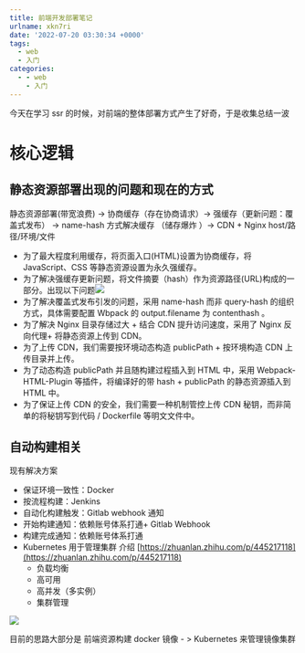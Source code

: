 ```yaml
---
title: 前端开发部署笔记
urlname: xkn7ri
date: '2022-07-20 03:30:34 +0000'
tags:
  - web
  - 入门
categories:
  - - web
    - 入门
---
```


今天在学习 ssr 的时候，对前端的整体部署方式产生了好奇，于是收集总结一波

# 核心逻辑

## 静态资源部署出现的问题和现在的方式

静态资源部署(带宽浪费) -> 协商缓存（存在协商请求）-> 强缓存（更新问题：覆盖式发布） -> name-hash 方式解决缓存 （储存爆炸 ）-> CDN + Nginx host/路径/环境/文件

- 为了最大程度利用缓存，将页面入口(HTML)设置为协商缓存，将 JavaScript、CSS 等静态资源设置为永久强缓存。
- 为了解决强缓存更新问题，将文件摘要（hash）作为资源路径(URL)构成的一部分。出现以下问题![](https://cdn.nlark.com/yuque/0/2022/png/131211/1658288192559-8f384e22-9ed3-45d9-8a88-ca9dfa49a818.png)
- 为了解决覆盖式发布引发的问题，采用 name-hash 而非 query-hash 的组织方式，具体需要配置 Wbpack 的 output.filename 为 contenthash 。
- 为了解决 Nginx 目录存储过大 + 结合 CDN 提升访问速度，采用了 Nginx 反向代理+ 将静态资源上传到 CDN。
- 为了上传 CDN，我们需要按环境动态构造 publicPath + 按环境构造 CDN 上传目录并上传。
- 为了动态构造 publicPath 并且随构建过程插入到 HTML 中，采用 Webpack-HTML-Plugin 等插件，将编译好的带 hash + publicPath 的静态资源插入到 HTML 中。
- 为了保证上传 CDN 的安全，我们需要一种机制管控上传 CDN 秘钥，而非简单的将秘钥写到代码 / Dockerfile 等明文文件中。

## 自动构建相关

现有解决方案

- 保证环境一致性：Docker
- 按流程构建：Jenkins
- 自动化构建触发：Gitlab webhook 通知
- 开始构建通知：依赖账号体系打通+ Gitlab Webhook
- 构建完成通知：依赖账号体系打通
- Kubernetes 用于管理集群 介绍 [https://zhuanlan.zhihu.com/p/445217118](https://zhuanlan.zhihu.com/p/445217118)
  - 负载均衡
  - 高可用
  - 高并发（多实例）
  - 集群管理

![](https://cdn.nlark.com/yuque/0/2022/png/131211/1658288755093-e788828c-3515-405c-a3eb-7e46b815cd32.png)

目前的思路大部分是
前端资源构建 docker 镜像 - > Kubernetes 来管理镜像集群
